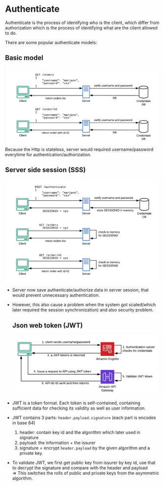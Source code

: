 # Authenticate

Authenticate is the process of identifying who is the client, which differ from authorization which is the process of identifying what are the client allowed to do.

There are some popular authenticate models:

## Basic model

![](./img/authen_basic.png)
Because the Http is stateless, server would required username/password everytime for authentication/authorization.

## Server side session (SSS)

![](./img/authen_server_side_session.png)

* Server now save authenticate/authorize data in server session, that would prevent unnecessary authentication.

* However, this also cause a problem when the system got scaled(which later required the session synchronization) and also security problem.
  
  ## Json web token (JWT)
  
  ![](./img/authen_jwt.png)

* JWT is a token format. Each token is self-contained, containing sufficient data for checking its validity as well as user information.

* JWT contains 3 parts: `header.payload.signature` (each part is encodes in base 64)
  
  1. header: contain key id and the algorithm which later used in signature
  2. payload: the information + the issurer
  3. signature = encrypt `header.payload` by the given algorithm and a private key.

* To validate JWT, we first get public key from issurer by key id, use that to decrypt the signature and compare with the header and payload  
  => This switches the rolls of public and private keys from the asymmetric algorithm. 